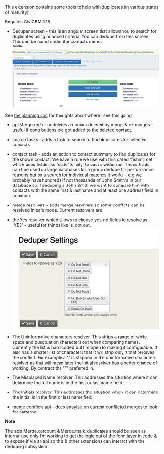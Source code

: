 This extension contains some tools to help with duplicates (in various states of maturity)

Requires CiviCRM 5.18

- Deduper screen - this is an angular screen that allows you to search for duplicates using nuanced criteria. You can dedupe from this screen.
This can be found under the contacts menu.
![Deduper Screen](docs/images/Deduper.png?raw=true "Deduper screen")

See [the planning doc](docs/Planning.md) for thoughts about where I see this going

- api Merge.redo - undeletes a contact deleted by merge & re-merges - useful if contributions etc got added to the deleted contact.

- search tasks - adds a task to search to find duplicates for selected contacts

- contact task - adds an action to contact summary to find duplicates for the shown contact. We have
a rule we use with this called 'fishing net' which uses fields like 'state' & 'city' to cast a wider net.
These fields can't be used on large databases for a group dedupe for performance reasons but on a search
 for individual matches it works - e.g we probably have hundreds if not thousands of 'John Smith's in our database so if deduping
 a John Smith we want to compare him with contacts with the same first & last name and at least one
 address field in common.

 - merge resolvers - adds merge resolvers so some conflicts can be resolved in safe mode.
 Current resolvers are
  - the Yes resolver which allows to choose yes-no fields to resolve as 'YES'  - useful
 for things like is_opt_out.
 ![Resolvers](docs/images/Settings.png?raw=true "Deduper screen")
 - The Uninformative characters resolver. This strips a range of white space and punctuation characters out
 when comparing names. Currently the list is hard coded but I'm open to making it configurable. It also has a shorter
 list of characters that it will strip only if that resolves the conflict. For example a '.' is stripped in the
 uninformative characters resolver as that will mean later the initial resolver has a better chance of working.
 By contract the "'" preferred in.
 - The Misplaced Name resolver. This addresses the situation where it can determine the full name is in the first
 or last name field.
 - The Initials resolver. This addresses the situation where it can determine the Initial is in the first or
 last name field.

- merge conflicts api - does anaylsis on current conflicted merges to look for patterns.

**Note**

The apis Merge.getcount & Merge.mark_duplicates should be
seen as internal use only I'm working to get the logic out of the form layer in code & to expose if via an api so this & other extensions
 can interact with the deduping subsystem

